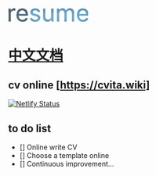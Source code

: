 # ![image](./public/resume-large.svg)

# [中文文档](./README-zh.md)
## cv online [https://cvita.wiki]
[![Netlify Status](https://api.netlify.com/api/v1/badges/5e67cab6-54db-4157-a93c-44123b10a822/deploy-status)](https://app.netlify.com/sites/calm-belekoy-5b0bfa/deploys) 

## to do list
- [] Online write CV
- [] Choose a template online
- [] Continuous improvement...
